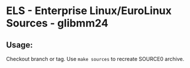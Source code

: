 # ELS - Enterprise Linux/EuroLinux Sources - glibmm24
 
## Usage:
  Checkout branch or tag. Use `make sources` to recreate  SOURCE0 archive.
